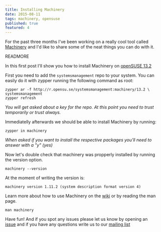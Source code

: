 ```yaml
---
title: Installing Machinery
date: 2015-08-11
tags: machinery, opensuse
published: true
featured: 4
---
```


For the past three months I've been working on a really cool tool called
[Machinery][1] and I'd like to share some of the neat things you can do with it.

READMORE

In this first post I'll show you how to install Machinery on [openSUSE
13.2](/blog/run-opensuse-13-2-in-linode)

First you need to add the `systemsmanagement` repo to your system. You can
easily do it with zypper running the following command as root:

```shell
zypper ar -f http://r.opensu.se/systemsmanagement:machinery/13.2 \
systemsmanagement
zypper refresh
```

_You will get asked about a key for the repo. At this point you need to trust
temporarily or trust always._

Immediatelly afterwards we should be able to install Machinery by running:

```shell
zypper in machinery
```

_When asked if you want to install the respective packages you'll need to answer
with a "y" (yes)_

Now let's double check that machinery was propperly installed by running the
version option.

```shell
machinery --version
```

At the moment of writing the version is:

```shell
machinery version 1.11.2 (system description format version 4)
```

Learn more about how to use Machinery on the [wiki][2] or by reading the man
page.

```shell
man machinery
```

Have fun! And if you spot any issues please let us know by opening an [issue][3]
and if you have any questions write us to our [mailing
list](mailto:machinery@lists.suse.com)

[1]:http://machinery-project.org
[2]: https://github.com/SUSE/machinery/wiki
[3]: https://github.com/SUSE/machinery/issues

